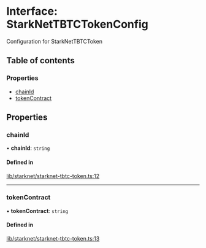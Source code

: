 # Interface: StarkNetTBTCTokenConfig

Configuration for StarkNetTBTCToken

## Table of contents

### Properties

- [chainId](StarkNetTBTCTokenConfig.md#chainid)
- [tokenContract](StarkNetTBTCTokenConfig.md#tokencontract)

## Properties

### chainId

• **chainId**: `string`

#### Defined in

[lib/starknet/starknet-tbtc-token.ts:12](https://github.com/jose-blockchain/tbtc-v2/blob/main/typescript/src/lib/starknet/starknet-tbtc-token.ts#L12)

___

### tokenContract

• **tokenContract**: `string`

#### Defined in

[lib/starknet/starknet-tbtc-token.ts:13](https://github.com/jose-blockchain/tbtc-v2/blob/main/typescript/src/lib/starknet/starknet-tbtc-token.ts#L13)
